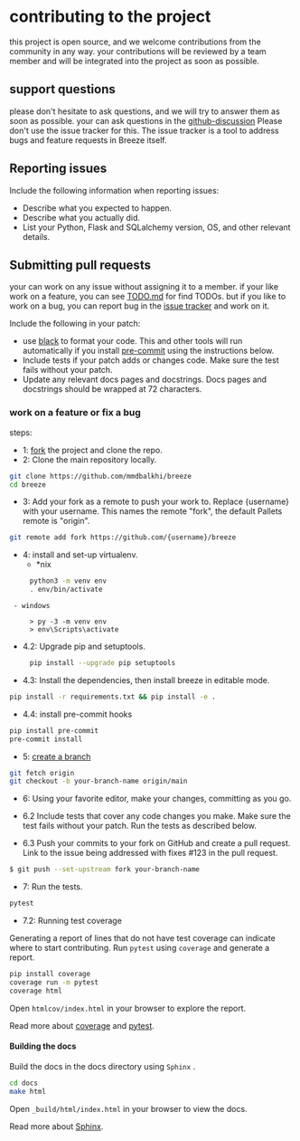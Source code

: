 # contributing to the project

this project is open source, and we welcome contributions from the community in any way.
your contributions will be reviewed by a team member and will be integrated into the project as soon as possible.

## support questions

please don't hesitate to ask questions, and we will try to answer them as soon as possible. your can ask questions in the [github-discussion](https://github.com/mmdbalkhi/breeze/discussions) Please don't use the issue tracker for this. The issue tracker is a tool to address bugs and feature requests in Breeze itself.

## Reporting issues

Include the following information when reporting issues:

* Describe what you expected to happen.
* Describe what you actually did.
* List your Python, Flask and SQLalchemy version, OS, and other relevant details.

## Submitting pull requests

your can work on any issue without assigning it to a member. if your like work on a feature, you can see [TODO.md](todo.md) for find TODOs. but if you like to work on a bug, you can report bug in the [issue tracker](https://github.com/mmdbalkhi/breeze/issues) and work on it.

Include the following in your patch:

* use [black](https://black.readthedocs.io/en/stable/) to format your code.  This and other tools will run automatically if you install [pre-commit](https://pre-commit.com/) using the instructions below.
* Include tests if your patch adds or changes code. Make sure the test fails without your patch.
* Update any relevant docs pages and docstrings. Docs pages and docstrings should be wrapped at 72 characters.

### work on a feature or fix a bug

steps:

* 1: [fork](https://github.com/mmdbalkhi/breeze/fork) the project and clone the repo.
* 2: Clone the main repository locally.

```bash
git clone https://github.com/mmdbalkhi/breeze
cd breeze
```

* 3: Add your fork as a remote to push your work to. Replace {username} with your username. This names the remote "fork", the default Pallets remote is "origin".

```bash
git remote add fork https://github.com/{username}/breeze
```

* 4: install and set-up virtualenv.
     - *nix

```bash
     python3 -m venv env
     . env/bin/activate
```

     - windows

```
     > py -3 -m venv env
     > env\Scripts\activate
```

* 4.2: Upgrade pip and setuptools.

```bash
     pip install --upgrade pip setuptools
```

* 4.3: Install the dependencies, then install breeze in editable mode.

```bash
pip install -r requirements.txt && pip install -e .
```

* 4.4: install pre-commit hooks

```bash
pip install pre-commit
pre-commit install
```

* 5: [create a branch](https://help.github.com/en/articles/using-branches-tags-and-labels-in-github-pull-requests)

```bash
git fetch origin
git checkout -b your-branch-name origin/main
```

* 6: Using your favorite editor, make your changes, committing as you go.

* 6.2 Include tests that cover any code changes you make. Make sure the test fails without your patch. Run the tests as described below.

* 6.3 Push your commits to your fork on GitHub and create a pull request. Link to the issue being addressed with fixes #123 in the pull request.

```bash
$ git push --set-upstream fork your-branch-name
```

* 7: Run the tests.

```bash
pytest
```

* 7.2: Running test coverage

Generating a report of lines that do not have test coverage can indicate where to start contributing. Run `pytest` using `coverage` and generate a report.

```bash
pip install coverage
coverage run -m pytest
coverage html
```

Open `htmlcov/index.html` in your browser to explore the report.

Read more about [coverage](https://coverage.readthedocs.io/en/latest/index.html) and [pytest](https://docs.pytest.org/en/latest/usage.html#usage).

#### Building the docs

Build the docs in the docs directory using `Sphinx` .

```bash
cd docs
make html
```

Open `_build/html/index.html` in your browser to view the docs.

Read more about [Sphinx](https://www.sphinx-doc.org/en/master/usage/quickstart.html).

